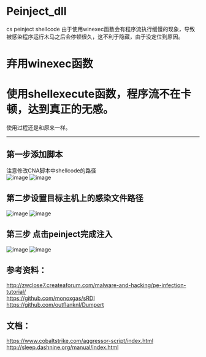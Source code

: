 # Peinject_dll
cs peinject shellcode
由于使用winexec函数会有程序流执行缓慢的现象，导致被感染程序运行木马之后会停顿很久，这不利于隐藏，由于没定位到原因。
# 弃用winexec函数
# 使用shellexecute函数，程序流不在卡顿，达到真正的无感。
使用过程还是和原来一样。
***
## 第一步添加脚本
注意修改CNA脚本中shellcode的路径   
![image](https://github.com/m0ngo0se/Peinject_dll/blob/master/images/0.jpg)
![image](https://github.com/m0ngo0se/Peinject_dll/blob/master/images/1.jpg)
## 第二步设置目标主机上的感染文件路径
![image](https://github.com/m0ngo0se/Peinject_dll/blob/master/images/2.jpg)
![image](https://github.com/m0ngo0se/Peinject_dll/blob/master/images/3.jpg)
## 第三步 点击peinject完成注入
![image](https://github.com/m0ngo0se/Peinject_dll/blob/master/images/4.jpg)
![image](https://github.com/m0ngo0se/Peinject_dll/blob/master/images/5.jpg)  
  
## 参考资料：
http://zwclose7.createaforum.com/malware-and-hacking/pe-infection-tutorial/  
https://github.com/monoxgas/sRDI  
https://github.com/outflanknl/Dumpert  
## 文档：
https://www.cobaltstrike.com/aggressor-script/index.html  
http://sleep.dashnine.org/manual/index.html  
